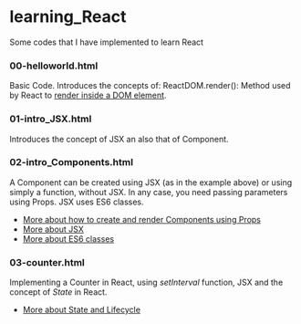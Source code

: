 # learning_React
Some codes that I have implemented to learn React

### 00-helloworld.html
Basic Code.
Introduces the concepts of:
ReactDOM.render(): Method used by React to <a href="https://reactjs.org/docs/rendering-elements.html#rendering-an-element-into-the-dom">render inside a DOM element</a>.

### 01-intro_JSX.html
Introduces the concept of JSX an also that of Component.

### 02-intro_Components.html
A Component can be created using JSX (as in the example above) or using simply a function, without JSX. In any case, you need passing parameters using Props.
JSX uses ES6 classes.
* <a href="https://reactjs.org/docs/components-and-props.html">More about how to create and render Components using Props<a/>
* <a href="https://reactjs.org/docs/introducing-jsx.html">More about JSX</a>
* <a href="https://developer.mozilla.org/en-US/docs/Web/JavaScript/Reference/Classes">More about ES6 classes</a>


### 03-counter.html
Implementing a Counter in React, using <i>setInterval</i> function, JSX and the concept of <i>State</i> in React.
* <a href="https://reactjs.org/docs/state-and-lifecycle.html">More about State and Lifecycle</a>




